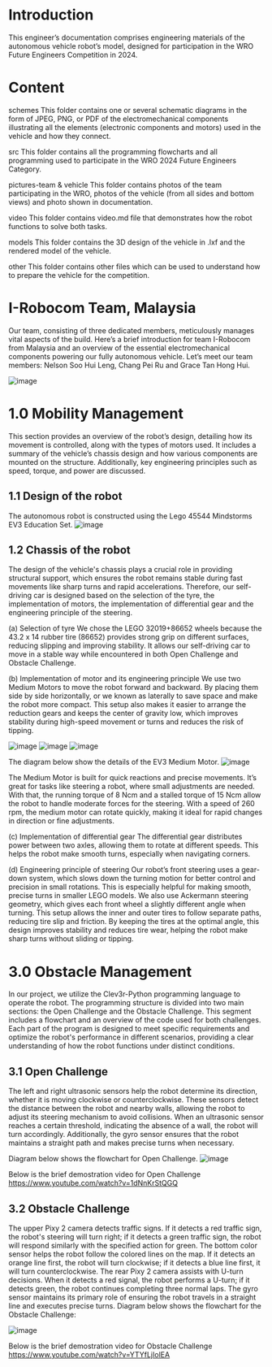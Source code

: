 # Introduction
This engineer’s documentation comprises engineering materials of the autonomous vehicle robot’s model, designed for participation in the WRO Future Engineers Competition in 2024.

# Content
schemes This folder contains one or several schematic diagrams in the form of JPEG, PNG, or PDF of the electromechanical components illustrating all the elements (electronic components and motors) used in the vehicle and how they connect.

src This folder contains all the programming flowcharts and all programming used to participate in the WRO 2024 Future Engineers Category.

pictures-team & vehicle This folder contains photos of the team participating in the WRO, photos of the vehicle (from all sides and bottom views) and photo shown in documentation.

video This folder contains video.md file that demonstrates how the robot functions to solve both tasks.

models This folder contains the 3D design of the vehicle in .lxf and the rendered model of the vehicle.

other This folder contains other files which can be used to understand how to prepare the vehicle for the competition.

# I-Robocom Team, Malaysia
Our team, consisting of three dedicated members, meticulously manages vital aspects of the build. Here’s a brief introduction for team I-Robocom from Malaysia and an overview of the essential electromechanical components powering our fully autonomous vehicle. Let’s meet our team members: Nelson Soo Hui Leng, Chang Pei Ru and Grace Tan Hong Hui.
 
![image](https://github.com/user-attachments/assets/9b97fa88-97bf-43cb-a684-3b05c71ba12a)

# 1.0 Mobility Management
This section provides an overview of the robot’s design, detailing how its movement is controlled, along with the types of motors used. It includes a summary of the vehicle’s chassis design and how various components are mounted on the structure. Additionally, key engineering principles such as speed, torque, and power are discussed.

## 1.1 Design of the robot
The autonomous robot is constructed using the Lego 45544 Mindstorms EV3 Education Set. 
![image](https://github.com/user-attachments/assets/a3faa8c6-da3b-4916-b486-fa2adb304ab8)

## 1.2 	Chassis of the robot
The design of the vehicle's chassis plays a crucial role in providing structural support, which ensures the robot remains stable during fast movements like sharp turns and rapid accelerations. Therefore, our self-driving car is designed based on the selection of the tyre, the implementation of motors, the implementation of differential gear and the engineering principle of the steering.

(a)	Selection of tyre
We chose the LEGO 32019+86652 wheels because the 43.2 x 14 rubber tire (86652) provides strong grip on different surfaces, reducing slipping and improving stability. It allows our self-driving car to move in a stable way while encountered in both Open Challenge and Obstacle Challenge.

(b)	Implementation of motor and its engineering principle
We use two Medium Motors to move the robot forward and backward. By placing them side by side horizontally, or we known as laterally to save space and make the robot more compact. This setup also makes it easier to arrange the reduction gears and keeps the center of gravity low, which improves stability during high-speed movement or turns and reduces the risk of tipping.

![image](https://github.com/user-attachments/assets/ed2d1db9-f80f-4440-af76-af2387c30c43)
  ![image](https://github.com/user-attachments/assets/0e8f951f-af5b-4631-a99a-22a8a37a9a81)
  ![image](https://github.com/user-attachments/assets/0f8c650d-eaf5-4090-9382-294ddebbe9a5)



The diagram below show the details of the EV3 Medium Motor. 
![image](https://github.com/user-attachments/assets/0ab6104f-f4e0-4a4f-bc85-c1ea3a65089d)


The Medium Motor is built for quick reactions and precise movements. It’s great for tasks like steering a robot, where small adjustments are needed. With that, the running torque of 8 Ncm and a stalled torque of 15 Ncm allow the robot to handle moderate forces for the steering. With a speed of 260 rpm, the medium motor can rotate quickly, making it ideal for rapid changes in direction or fine adjustments.

(c)	Implementation of differential gear
The differential gear distributes power between two axles, allowing them to rotate at different speeds. This helps the robot make smooth turns, especially when navigating corners.

(d)	Engineering principle of steering
Our robot’s front steering uses a gear-down system, which slows down the turning motion for better control and precision in small rotations. This is especially helpful for making smooth, precise turns in smaller LEGO models.
We also use Ackermann steering geometry, which gives each front wheel a slightly different angle when turning. This setup allows the inner and outer tires to follow separate paths, reducing tire slip and friction. By keeping the tires at the optimal angle, this design improves stability and reduces tire wear, helping the robot make sharp turns without sliding or tipping.

# 3.0	Obstacle Management
In our project, we utilize the Clev3r-Python programming language to operate the robot. The programming structure is divided into two main sections: the Open Challenge and the Obstacle Challenge. This segment includes a flowchart and an overview of the code used for both challenges. Each part of the program is designed to meet specific requirements and optimize the robot's performance in different scenarios, providing a clear understanding of how the robot functions under distinct conditions.


## 3.1	Open Challenge
The left and right ultrasonic sensors help the robot determine its direction, whether it is moving clockwise or counterclockwise. These sensors detect the distance between the robot and nearby walls, allowing the robot to adjust its steering mechanism to avoid collisions. When an ultrasonic sensor reaches a certain threshold, indicating the absence of a wall, the robot will turn accordingly. Additionally, the gyro sensor ensures that the robot maintains a straight path and makes precise turns when necessary.
		
Diagram below shows the flowchart for Open Challenge.
![image](https://github.com/user-attachments/assets/1f422301-15a7-418f-8f6d-10365e10beb2)

Below is the brief demostration video for Open Challenge
https://www.youtube.com/watch?v=1dNnKrStQGQ 
 
## 3.2 Obstacle Challenge
The upper Pixy 2 camera detects traffic signs. If it detects a red traffic sign, the robot's steering will turn right; if it detects a green traffic sign, the robot will respond similarly with the specified action for green. The bottom color sensor helps the robot follow the colored lines on the map. If it detects an orange line first, the robot will turn clockwise; if it detects a blue line first, it will turn counterclockwise.
The rear Pixy 2 camera assists with U-turn decisions. When it detects a red signal, the robot performs a U-turn; if it detects green, the robot continues completing three normal laps.
The gyro sensor maintains its primary role of ensuring the robot travels in a straight line and executes precise turns.
Diagram below shows the flowchart for the Obstacle Challenge:

![image](https://github.com/user-attachments/assets/11c9ed85-aea6-433b-b1d8-e38bb2d1a6df)

Below is the brief demostration video for Obstacle Challenge
https://www.youtube.com/watch?v=YTYfLjIolEA




